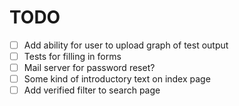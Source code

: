 # TODO    
- [ ] Add ability for user to upload graph of test output
- [ ] Tests for filling in forms
- [ ] Mail server for password reset?
- [ ] Some kind of introductory text on index page
- [ ] Add verified filter to search page
